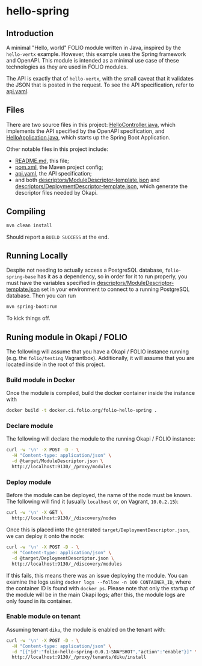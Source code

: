 # hello-spring

## Introduction

A minimal "Hello, world" FOLIO module written in Java, inspired by the `hello-vertx` example.
However, this example uses the Spring framework and OpenAPI. This module is intended as a minimal
use case of these technologies as they are used in FOLIO modules.

The API is exactly that of `hello-vertx`, with the small caveat that it validates the JSON that is
posted in the request. To see the API specification, refer to
[api.yaml](src/main/resources/api.yaml).

## Files

There are two source files in this project:
[HelloController.java](src/main/java/org/folio/hello/HelloController.java), which implements the API
specified by the OpenAPI specification, and
[HelloApplication.java](src/main/java/org/folio/hello/HelloApplication.java), which starts up the
Spring Boot Application.

Other notable files in this project include:

- [README.md](README.md), this file;
- [pom.xml](pom.xml), the Maven project config;
- [api.yaml](src/main/resources/api.yaml), the API specification;
- and both [descriptors/ModuleDescriptor-template.json](descriptors/ModuleDescriptor-template.json)
  and
  [descriptors/DeploymentDescriptor-template.json](descriptors/DeploymentDescriptor-template.json),
  which generate the descriptor files needed by Okapi.

## Compiling

```sh
mvn clean install
```

Should report a `BUILD SUCCESS` at the end.

## Running Locally

Despite not needing to actually access a PostgreSQL database, `folio-spring-base` has it as a
dependency, so in order for it to run properly, you must have the variables specified in
[descriptors/ModuleDescriptor-template.json](descriptors/ModuleDescriptor-template.json) set in your
environment to connect to a running PostgreSQL database. Then you can run

```sh
mvn spring-boot:run
```

To kick things off.

## Runing module in Okapi / FOLIO

The following will assume that you have a Okapi / FOLIO instance running (e.g. the `folio/testing`
Vagrantbox). Additionally, it will assume that you are located inside in the root of this project.

### Build module in Docker

Once the module is compiled, build the docker container inside the instance with

```sh
docker build -t docker.ci.folio.org/folio-hello-spring .
```

### Declare module

The following will declare the module to the running Okapi / FOLIO instance:

```sh
curl -w '\n' -X POST -D - \
  -H "Content-type: application/json" \
  -d @target/ModuleDescriptor.json \
  http://localhost:9130/_/proxy/modules
```

### Deploy module

Before the module can be deployed, the name of the node must be known. The following will find it
(usually `localhost` or, on Vagrant, `10.0.2.15`):

```sh
curl -w '\n' -X GET \
  http://localhost:9130/_/discovery/nodes
```

Once this is placed into the generated `target/DeploymentDescriptor.json`, we can deploy it onto the
node:

```sh
curl -w '\n' -X POST -D - \
  -H "Content-type: application/json" \
  -d @target/DeploymentDescriptor.json \
  http://localhost:9130/_/discovery/modules
```

If this fails, this means there was an issue deploying the module. You can examine the logs using
`docker logs --follow -n 100 CONTAINER_ID`, where the container ID is found with `docker ps`. Please
note that only the startup of the module will be in the main Okapi logs; after this, the module logs
are only found in its container.

### Enable module on tenant

Assuming tenant `diku`, the module is enabled on the tenant with:

```sh
curl -w '\n' -X POST -D - \
  -H "Content-type: application/json" \
  -d "[{"id":"folio-hello-spring-0.0.1-SNAPSHOT","action":"enable"}]" \
  http://localhost:9130/_/proxy/tenants/diku/install
```
